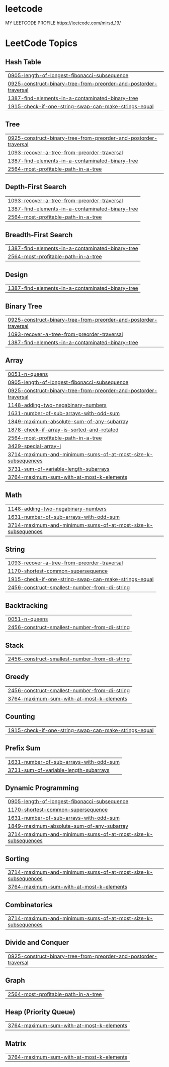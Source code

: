 # leetcode

MY LEETCODE PROFILE https://leetcode.com/mirsd_19/

<!---LeetCode Topics Start-->
# LeetCode Topics
## Hash Table
|  |
| ------- |
| [0905-length-of-longest-fibonacci-subsequence](https://github.com/mdirshad17/leetcode/tree/master/0905-length-of-longest-fibonacci-subsequence) |
| [0925-construct-binary-tree-from-preorder-and-postorder-traversal](https://github.com/mdirshad17/leetcode/tree/master/0925-construct-binary-tree-from-preorder-and-postorder-traversal) |
| [1387-find-elements-in-a-contaminated-binary-tree](https://github.com/mdirshad17/leetcode/tree/master/1387-find-elements-in-a-contaminated-binary-tree) |
| [1915-check-if-one-string-swap-can-make-strings-equal](https://github.com/mdirshad17/leetcode/tree/master/1915-check-if-one-string-swap-can-make-strings-equal) |
## Tree
|  |
| ------- |
| [0925-construct-binary-tree-from-preorder-and-postorder-traversal](https://github.com/mdirshad17/leetcode/tree/master/0925-construct-binary-tree-from-preorder-and-postorder-traversal) |
| [1093-recover-a-tree-from-preorder-traversal](https://github.com/mdirshad17/leetcode/tree/master/1093-recover-a-tree-from-preorder-traversal) |
| [1387-find-elements-in-a-contaminated-binary-tree](https://github.com/mdirshad17/leetcode/tree/master/1387-find-elements-in-a-contaminated-binary-tree) |
| [2564-most-profitable-path-in-a-tree](https://github.com/mdirshad17/leetcode/tree/master/2564-most-profitable-path-in-a-tree) |
## Depth-First Search
|  |
| ------- |
| [1093-recover-a-tree-from-preorder-traversal](https://github.com/mdirshad17/leetcode/tree/master/1093-recover-a-tree-from-preorder-traversal) |
| [1387-find-elements-in-a-contaminated-binary-tree](https://github.com/mdirshad17/leetcode/tree/master/1387-find-elements-in-a-contaminated-binary-tree) |
| [2564-most-profitable-path-in-a-tree](https://github.com/mdirshad17/leetcode/tree/master/2564-most-profitable-path-in-a-tree) |
## Breadth-First Search
|  |
| ------- |
| [1387-find-elements-in-a-contaminated-binary-tree](https://github.com/mdirshad17/leetcode/tree/master/1387-find-elements-in-a-contaminated-binary-tree) |
| [2564-most-profitable-path-in-a-tree](https://github.com/mdirshad17/leetcode/tree/master/2564-most-profitable-path-in-a-tree) |
## Design
|  |
| ------- |
| [1387-find-elements-in-a-contaminated-binary-tree](https://github.com/mdirshad17/leetcode/tree/master/1387-find-elements-in-a-contaminated-binary-tree) |
## Binary Tree
|  |
| ------- |
| [0925-construct-binary-tree-from-preorder-and-postorder-traversal](https://github.com/mdirshad17/leetcode/tree/master/0925-construct-binary-tree-from-preorder-and-postorder-traversal) |
| [1093-recover-a-tree-from-preorder-traversal](https://github.com/mdirshad17/leetcode/tree/master/1093-recover-a-tree-from-preorder-traversal) |
| [1387-find-elements-in-a-contaminated-binary-tree](https://github.com/mdirshad17/leetcode/tree/master/1387-find-elements-in-a-contaminated-binary-tree) |
## Array
|  |
| ------- |
| [0051-n-queens](https://github.com/mdirshad17/leetcode/tree/master/0051-n-queens) |
| [0905-length-of-longest-fibonacci-subsequence](https://github.com/mdirshad17/leetcode/tree/master/0905-length-of-longest-fibonacci-subsequence) |
| [0925-construct-binary-tree-from-preorder-and-postorder-traversal](https://github.com/mdirshad17/leetcode/tree/master/0925-construct-binary-tree-from-preorder-and-postorder-traversal) |
| [1148-adding-two-negabinary-numbers](https://github.com/mdirshad17/leetcode/tree/master/1148-adding-two-negabinary-numbers) |
| [1631-number-of-sub-arrays-with-odd-sum](https://github.com/mdirshad17/leetcode/tree/master/1631-number-of-sub-arrays-with-odd-sum) |
| [1849-maximum-absolute-sum-of-any-subarray](https://github.com/mdirshad17/leetcode/tree/master/1849-maximum-absolute-sum-of-any-subarray) |
| [1878-check-if-array-is-sorted-and-rotated](https://github.com/mdirshad17/leetcode/tree/master/1878-check-if-array-is-sorted-and-rotated) |
| [2564-most-profitable-path-in-a-tree](https://github.com/mdirshad17/leetcode/tree/master/2564-most-profitable-path-in-a-tree) |
| [3429-special-array-i](https://github.com/mdirshad17/leetcode/tree/master/3429-special-array-i) |
| [3714-maximum-and-minimum-sums-of-at-most-size-k-subsequences](https://github.com/mdirshad17/leetcode/tree/master/3714-maximum-and-minimum-sums-of-at-most-size-k-subsequences) |
| [3731-sum-of-variable-length-subarrays](https://github.com/mdirshad17/leetcode/tree/master/3731-sum-of-variable-length-subarrays) |
| [3764-maximum-sum-with-at-most-k-elements](https://github.com/mdirshad17/leetcode/tree/master/3764-maximum-sum-with-at-most-k-elements) |
## Math
|  |
| ------- |
| [1148-adding-two-negabinary-numbers](https://github.com/mdirshad17/leetcode/tree/master/1148-adding-two-negabinary-numbers) |
| [1631-number-of-sub-arrays-with-odd-sum](https://github.com/mdirshad17/leetcode/tree/master/1631-number-of-sub-arrays-with-odd-sum) |
| [3714-maximum-and-minimum-sums-of-at-most-size-k-subsequences](https://github.com/mdirshad17/leetcode/tree/master/3714-maximum-and-minimum-sums-of-at-most-size-k-subsequences) |
## String
|  |
| ------- |
| [1093-recover-a-tree-from-preorder-traversal](https://github.com/mdirshad17/leetcode/tree/master/1093-recover-a-tree-from-preorder-traversal) |
| [1170-shortest-common-supersequence](https://github.com/mdirshad17/leetcode/tree/master/1170-shortest-common-supersequence) |
| [1915-check-if-one-string-swap-can-make-strings-equal](https://github.com/mdirshad17/leetcode/tree/master/1915-check-if-one-string-swap-can-make-strings-equal) |
| [2456-construct-smallest-number-from-di-string](https://github.com/mdirshad17/leetcode/tree/master/2456-construct-smallest-number-from-di-string) |
## Backtracking
|  |
| ------- |
| [0051-n-queens](https://github.com/mdirshad17/leetcode/tree/master/0051-n-queens) |
| [2456-construct-smallest-number-from-di-string](https://github.com/mdirshad17/leetcode/tree/master/2456-construct-smallest-number-from-di-string) |
## Stack
|  |
| ------- |
| [2456-construct-smallest-number-from-di-string](https://github.com/mdirshad17/leetcode/tree/master/2456-construct-smallest-number-from-di-string) |
## Greedy
|  |
| ------- |
| [2456-construct-smallest-number-from-di-string](https://github.com/mdirshad17/leetcode/tree/master/2456-construct-smallest-number-from-di-string) |
| [3764-maximum-sum-with-at-most-k-elements](https://github.com/mdirshad17/leetcode/tree/master/3764-maximum-sum-with-at-most-k-elements) |
## Counting
|  |
| ------- |
| [1915-check-if-one-string-swap-can-make-strings-equal](https://github.com/mdirshad17/leetcode/tree/master/1915-check-if-one-string-swap-can-make-strings-equal) |
## Prefix Sum
|  |
| ------- |
| [1631-number-of-sub-arrays-with-odd-sum](https://github.com/mdirshad17/leetcode/tree/master/1631-number-of-sub-arrays-with-odd-sum) |
| [3731-sum-of-variable-length-subarrays](https://github.com/mdirshad17/leetcode/tree/master/3731-sum-of-variable-length-subarrays) |
## Dynamic Programming
|  |
| ------- |
| [0905-length-of-longest-fibonacci-subsequence](https://github.com/mdirshad17/leetcode/tree/master/0905-length-of-longest-fibonacci-subsequence) |
| [1170-shortest-common-supersequence](https://github.com/mdirshad17/leetcode/tree/master/1170-shortest-common-supersequence) |
| [1631-number-of-sub-arrays-with-odd-sum](https://github.com/mdirshad17/leetcode/tree/master/1631-number-of-sub-arrays-with-odd-sum) |
| [1849-maximum-absolute-sum-of-any-subarray](https://github.com/mdirshad17/leetcode/tree/master/1849-maximum-absolute-sum-of-any-subarray) |
| [3714-maximum-and-minimum-sums-of-at-most-size-k-subsequences](https://github.com/mdirshad17/leetcode/tree/master/3714-maximum-and-minimum-sums-of-at-most-size-k-subsequences) |
## Sorting
|  |
| ------- |
| [3714-maximum-and-minimum-sums-of-at-most-size-k-subsequences](https://github.com/mdirshad17/leetcode/tree/master/3714-maximum-and-minimum-sums-of-at-most-size-k-subsequences) |
| [3764-maximum-sum-with-at-most-k-elements](https://github.com/mdirshad17/leetcode/tree/master/3764-maximum-sum-with-at-most-k-elements) |
## Combinatorics
|  |
| ------- |
| [3714-maximum-and-minimum-sums-of-at-most-size-k-subsequences](https://github.com/mdirshad17/leetcode/tree/master/3714-maximum-and-minimum-sums-of-at-most-size-k-subsequences) |
## Divide and Conquer
|  |
| ------- |
| [0925-construct-binary-tree-from-preorder-and-postorder-traversal](https://github.com/mdirshad17/leetcode/tree/master/0925-construct-binary-tree-from-preorder-and-postorder-traversal) |
## Graph
|  |
| ------- |
| [2564-most-profitable-path-in-a-tree](https://github.com/mdirshad17/leetcode/tree/master/2564-most-profitable-path-in-a-tree) |
## Heap (Priority Queue)
|  |
| ------- |
| [3764-maximum-sum-with-at-most-k-elements](https://github.com/mdirshad17/leetcode/tree/master/3764-maximum-sum-with-at-most-k-elements) |
## Matrix
|  |
| ------- |
| [3764-maximum-sum-with-at-most-k-elements](https://github.com/mdirshad17/leetcode/tree/master/3764-maximum-sum-with-at-most-k-elements) |
<!---LeetCode Topics End-->